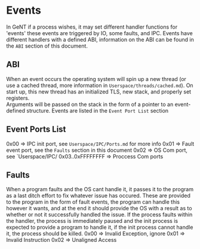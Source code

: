 # Events
In GeNT if a process wishes, it may set different handler functions for 'events' these events are triggered by IO, some faults, and IPC.
Events have different handlers with a defined ABI, information on the ABI can be found in the `ABI` section of this document.

## ABI
When an event occurs the operating system will spin up a new thread (or use a cached thread, more information in `Userspace/threads/cached.md`).
On start up, this new thread has an initialized TLS, new stack, and properly set registers.   
Arguments will be passed on the stack in the form of a pointer to an event-defined structure.
Events are listed in the `Event Port List` section

## Event Ports List
0x00 => IPC init port, see `Userspace/IPC/Ports.md` for more info
0x01 => Fault event port, see the `Faults` section in this document
0x02 => OS Com port, see `Userspace/IPC/
0x03..0xFFFFFFFF => Proccess Com ports

## Faults
When a program faults and the OS cant handle it, it passes it to the program as a last ditch effort to fix whatever issue has occured.
These are provided to the program in the form of fault events, the program can handle this however it wants, and at the end it should provide the OS with a result as to whether or not it successfully handled the issue.
If the process faults within the handler, the process is immediately paused and the init process is expected to provide a program to handle it, if the init process cannot handle it, the process should be killed.
0x00 => Invalid Exception, ignore
0x01 => Invalid Instruction
0x02 => Unaligned Access